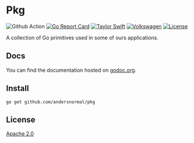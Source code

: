 # Pkg

![Github Action](https://github.com/andersnormal/pkg/workflows/main/badge.svg)
[![Go Report Card](https://goreportcard.com/badge/github.com/andersnormal/pkg)](https://goreportcard.com/report/github.com/andersnormal/pkg)
[![Taylor Swift](https://img.shields.io/badge/secured%20by-taylor%20swift-brightgreen.svg)](https://twitter.com/SwiftOnSecurity)
[![Volkswagen](https://auchenberg.github.io/volkswagen/volkswargen_ci.svg?v=1)](https://github.com/auchenberg/volkswagen)
[![License](https://img.shields.io/badge/License-Apache%202.0-blue.svg)](https://opensource.org/licenses/Apache-2.0)

A collection of Go primitives used in some of ours applications.

## Docs

You can find the documentation hosted on [godoc.org](https://godoc.org/github.com/andersnormal/pkg).

## Install

```
go get github.com/andersnormal/pkg
```

## License
[Apache 2.0](/LICENSE)
